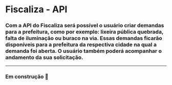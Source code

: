 # Fiscaliza - API
### Com a API do Fiscaliza será possível o usuário criar demandas para a prefeitura, como por exemplo: lixeira pública quebrada, falta de iluminação ou buraco na via. Essas demandas ficarão disponíveis para a prefeitura da respectiva cidade na qual a demanda foi aberta. O usuário também poderá acompanhar o andamento da sua solicitação.
---
### Em construção :construction:
